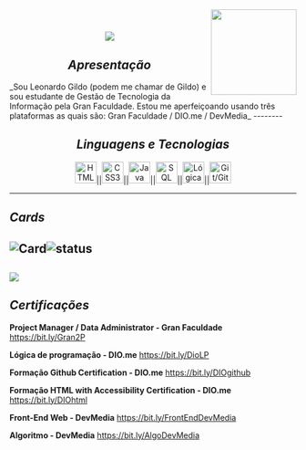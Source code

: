 <div>
<img align="right" src="https://visitor-badge.laobi.icu/badge?page_id=L-Gildo.L-Gildo&left_text=My%20Page%20Visitors" width="150px">
</div>
<h1 align="center">
  <a href="https://git.io/typing-svg">
    <img src="https://readme-typing-svg.herokuapp.com/?lines=Hello,+There!+👋;This+is+Leonardo+Gildo...;Nice+to+meet+you!&center=true&size=30">
  </a>
</h1>

<h2 align="center"><i>Apresentação</i></h2>
_Sou Leonardo Gildo (podem me chamar de Gildo) e sou estudante de Gestão de Tecnologia da Informação pela Gran Faculdade. Estou me aperfeiçoando usando três plataformas as quais são: Gran Faculdade /  DIO.me / DevMedia_
--------
<h2 align="center"><i>Linguagens e Tecnologias</i></h2>

<p align="center">
    <img src="https://cdn.jsdelivr.net/gh/devicons/devicon@latest/icons/html5/html5-original.svg" width="38px" title="HTML5">||<img src="https://cdn.jsdelivr.net/gh/devicons/devicon@latest/icons/css3/css3-original.svg" width="38px" title="CSS3">||<img src="https://cdn.jsdelivr.net/gh/devicons/devicon@latest/icons/java/java-original.svg" width="38px" title="Java">||<img src="https://cdn.jsdelivr.net/gh/devicons/devicon@latest/icons/azuresqldatabase/azuresqldatabase-original.svg" width="38px" title="SQL">||<img src="https://cdn.jsdelivr.net/gh/devicons/devicon@latest/icons/thealgorithms/thealgorithms-original.svg" width="38px" title="Lógica e Algoritmos">||<img src="https://cdn.jsdelivr.net/gh/devicons/devicon@latest/icons/github/github-original.svg" width="38px" title="Git/GitHub/GitBash">
</p>

----
## ___Cards___
![Card](https://github-readme-stats.vercel.app/api?username=L-Gildo&theme=merko&show_icons=true)![status](https://github-readme-stats.vercel.app/api/top-langs/?username=L-Gildo&hide=html&layout=compact&theme=merko)
-----
![](https://github-profile-trophy.vercel.app/?username=L-Gildo&theme=dracula&no-frame=false&no-bg=false&margin-w=4)
-----
## ___Certificações___ 
__Project Manager / Data Administrator - Gran Faculdade__
<a>https://bit.ly/Gran2P</a>

__Lógica de programação - DIO.me__
<a>https://bit.ly/DioLP</a>

__Formação Github Certification - DIO.me__ <a>https://bit.ly/DIOgithub</a>

__Formação HTML with Accessibility Certification - DIO.me__ <a>https://bit.ly/DIOhtml</a>

__Front-End Web - DevMedia__ <a>https://bit.ly/FrontEndDevMedia</a>

__Algoritmo - DevMedia__ <a>https://bit.ly/AlgoDevMedia</a>
